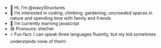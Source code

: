 - 👋 Hi, I’m @wavyStructures
- 👀 I’m interested in coding, climbing, gardening, uncrowded spaces in nature and spending time with family and friends
- 🌱 I’m currently learning javascript
- 😄 Pronouns: she/her
- ⚡ Fun fact: I can speak three languages fluently, but my kid sometimes understands none of them!

<!---
wavyStructures/wavyStructures is a ✨ special ✨ repository because its `README.md` (this file) appears on your GitHub profile.
You can click the Preview link to take a look at your changes.
--->

